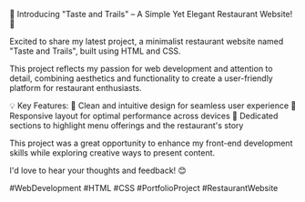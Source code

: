 🌟 Introducing "Taste and Trails" – A Simple Yet Elegant Restaurant Website! 🌟

Excited to share my latest project, a minimalist restaurant website named "Taste and Trails", built using HTML and CSS.

This project reflects my passion for web development and attention to detail, combining aesthetics and functionality to create a user-friendly platform for restaurant enthusiasts.

💡 Key Features:
🍴 Clean and intuitive design for seamless user experience
🍴 Responsive layout for optimal performance across devices
🍴 Dedicated sections to highlight menu offerings and the restaurant's story

This project was a great opportunity to enhance my front-end development skills while exploring creative ways to present content.

I'd love to hear your thoughts and feedback! 😊

#WebDevelopment #HTML #CSS #PortfolioProject #RestaurantWebsite
